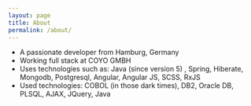 ```yaml
---
layout: page
title: About
permalink: /about/
---
```


- A passionate developer from Hamburg, Germany
- Working full stack at COYO GMBH
- Uses technologies such as: Java (since version 5) , Spring, Hiberate, Mongodb, Postgresql, Angular, Angular JS, SCSS, RxJS
- Used technologies: COBOL (in those dark times), DB2, Oracle DB, PLSQL, AJAX, JQuery, Java 
